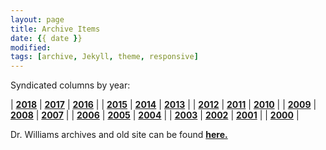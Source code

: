 ```yaml
---
layout: page
title: Archive Items
date: {{ date }}
modified:
tags: [archive, Jekyll, theme, responsive]
---
```


Syndicated columns by year:

| **[2018](/posts/2002)** | **[2017](/posts/2001)** | **[2016](/posts/2000)** |
| **[2015](/posts/2015)** | **[2014](/posts/2014)** | **[2013](/posts/2013)** |
| **[2012](/posts/2012)** | **[2011](/posts/2011)** | **[2010](/posts/2010)** |
| **[2009](/posts/2009)** | **[2008](/posts/2008)** | **[2007](/posts/2007)** |
| **[2006](/posts/2006)** | **[2005](/posts/2005)** | **[2004](/posts/2004)** |
| **[2003](/posts/2003)** | **[2002](/posts/2002)** | **[2001](/posts/2001)** |
| **[2000](/posts/2000)** |

Dr. Williams archives and old site can be found [**here.**](http://econfaculty.gmu.edu/wew/)
